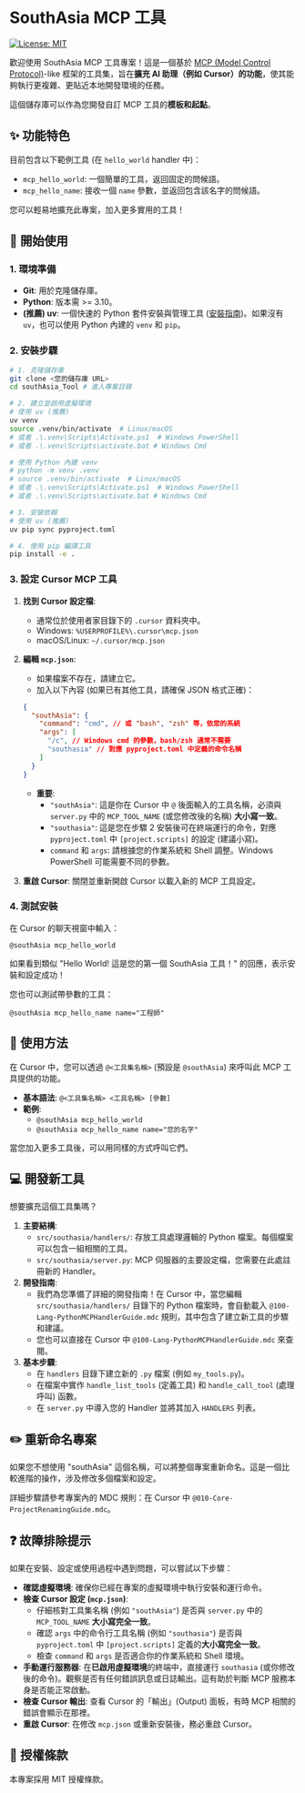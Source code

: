 # SouthAsia MCP 工具

[![License: MIT](https://img.shields.io/badge/License-MIT-yellow.svg)](https://opensource.org/licenses/MIT)

歡迎使用 SouthAsia MCP 工具專案！這是一個基於 [MCP (Model Control Protocol)](https://microsoft.github.io/language-server-protocol/specifications/mcp/)-like 框架的工具集，旨在**擴充 AI 助理（例如 Cursor）的功能**，使其能夠執行更複雜、更貼近本地開發環境的任務。

這個儲存庫可以作為您開發自訂 MCP 工具的**模板和起點**。

## ✨ 功能特色

目前包含以下範例工具 (在 `hello_world` handler 中)：

*   `mcp_hello_world`: 一個簡單的工具，返回固定的問候語。
*   `mcp_hello_name`: 接收一個 `name` 參數，並返回包含該名字的問候語。

您可以輕易地擴充此專案，加入更多實用的工具！

## 🚀 開始使用

### 1. 環境準備

*   **Git**: 用於克隆儲存庫。
*   **Python**: 版本需 >= 3.10。
*   **(推薦) uv**: 一個快速的 Python 套件安裝與管理工具 ([安裝指南](https://github.com/astral-sh/uv))。如果沒有 `uv`，也可以使用 Python 內建的 `venv` 和 `pip`。

### 2. 安裝步驟

```bash
# 1. 克隆儲存庫
git clone <您的儲存庫 URL>
cd southAsia_Tool # 進入專案目錄

# 2. 建立並啟用虛擬環境
# 使用 uv (推薦)
uv venv
source .venv/bin/activate  # Linux/macOS
# 或者 .\.venv\Scripts\Activate.ps1  # Windows PowerShell
# 或者 .\.venv\Scripts\activate.bat # Windows Cmd

# 使用 Python 內建 venv
# python -m venv .venv
# source .venv/bin/activate  # Linux/macOS
# 或者 .\.venv\Scripts\Activate.ps1  # Windows PowerShell
# 或者 .\.venv\Scripts\activate.bat # Windows Cmd

# 3. 安裝依賴
# 使用 uv (推薦)
uv pip sync pyproject.toml

# 4. 使用 pip 編譯工具
pip install -e .
```

### 3. 設定 Cursor MCP 工具

1.  **找到 Cursor 設定檔**:
    *   通常位於使用者家目錄下的 `.cursor` 資料夾中。
    *   Windows: `%USERPROFILE%\.cursor\mcp.json`
    *   macOS/Linux: `~/.cursor/mcp.json`
2.  **編輯 `mcp.json`**:
    *   如果檔案不存在，請建立它。
    *   加入以下內容 (如果已有其他工具，請確保 JSON 格式正確)：

    ```json
    {
      "southAsia": {
        "command": "cmd", // 或 "bash", "zsh" 等，依您的系統
        "args": [
          "/c", // Windows cmd 的參數，bash/zsh 通常不需要
          "southasia" // 對應 pyproject.toml 中定義的命令名稱
        ]
      }
    }
    ```
    *   **重要**:
        *   `"southAsia"`: 這是你在 Cursor 中 `@` 後面輸入的工具名稱，必須與 `server.py` 中的 `MCP_TOOL_NAME` (或您修改後的名稱) **大小寫一致**。
        *   `"southasia"`: 這是您在步驟 2 安裝後可在終端運行的命令，對應 `pyproject.toml` 中 `[project.scripts]` 的設定 (建議小寫)。
        *   `command` 和 `args`: 請根據您的作業系統和 Shell 調整。Windows PowerShell 可能需要不同的參數。
3.  **重啟 Cursor**: 關閉並重新開啟 Cursor 以載入新的 MCP 工具設定。

### 4. 測試安裝

在 Cursor 的聊天視窗中輸入：

```
@southAsia mcp_hello_world
```

如果看到類似 "Hello World! 這是您的第一個 SouthAsia 工具！" 的回應，表示安裝和設定成功！

您也可以測試帶參數的工具：

```
@southAsia mcp_hello_name name="工程師"
```

## 🔧 使用方法

在 Cursor 中，您可以透過 `@<工具集名稱>` (預設是 `@southAsia`) 來呼叫此 MCP 工具提供的功能。

*   **基本語法**: `@<工具集名稱> <工具名稱> [參數]`
*   **範例**:
    *   `@southAsia mcp_hello_world`
    *   `@southAsia mcp_hello_name name="您的名字"`

當您加入更多工具後，可以用同樣的方式呼叫它們。

## 💻 開發新工具

想要擴充這個工具集嗎？

1.  **主要結構**:
    *   `src/southasia/handlers/`: 存放工具處理邏輯的 Python 檔案。每個檔案可以包含一組相關的工具。
    *   `src/southasia/server.py`: MCP 伺服器的主要設定檔，您需要在此處註冊新的 Handler。
2.  **開發指南**:
    *   我們為您準備了詳細的開發指南！在 Cursor 中，當您編輯 `src/southasia/handlers/` 目錄下的 Python 檔案時，會自動載入 `@100-Lang-PythonMCPHandlerGuide.mdc` 規則，其中包含了建立新工具的步驟和建議。
    *   您也可以直接在 Cursor 中 `@100-Lang-PythonMCPHandlerGuide.mdc` 來查閱。
3.  **基本步驟**:
    *   在 `handlers` 目錄下建立新的 `.py` 檔案 (例如 `my_tools.py`)。
    *   在檔案中實作 `handle_list_tools` (定義工具) 和 `handle_call_tool` (處理呼叫) 函數。
    *   在 `server.py` 中導入您的 Handler 並將其加入 `HANDLERS` 列表。

## ✏️ 重新命名專案

如果您不想使用 "southAsia" 這個名稱，可以將整個專案重新命名。這是一個比較進階的操作，涉及修改多個檔案和設定。

詳細步驟請參考專案內的 MDC 規則：在 Cursor 中 `@010-Core-ProjectRenamingGuide.mdc`。

## ❓ 故障排除提示

如果在安裝、設定或使用過程中遇到問題，可以嘗試以下步驟：

*   **確認虛擬環境**: 確保你已經在專案的虛擬環境中執行安裝和運行命令。
*   **檢查 Cursor 設定 (`mcp.json`)**:
    *   仔細核對工具集名稱 (例如 `"southAsia"`) 是否與 `server.py` 中的 `MCP_TOOL_NAME` **大小寫完全一致**。
    *   確認 `args` 中的命令行工具名稱 (例如 `"southasia"`) 是否與 `pyproject.toml` 中 `[project.scripts]` 定義的**大小寫完全一致**。
    *   檢查 `command` 和 `args` 是否適合你的作業系統和 Shell 環境。
*   **手動運行服務器**: 在**已啟用虛擬環境**的終端中，直接運行 `southasia` (或你修改後的命令)。觀察是否有任何錯誤訊息或日誌輸出。這有助於判斷 MCP 服務本身是否能正常啟動。
*   **檢查 Cursor 輸出**: 查看 Cursor 的「輸出」(Output) 面板，有時 MCP 相關的錯誤會顯示在那裡。
*   **重啟 Cursor**: 在修改 `mcp.json` 或重新安裝後，務必重啟 Cursor。

## 📄 授權條款

本專案採用 MIT 授權條款。